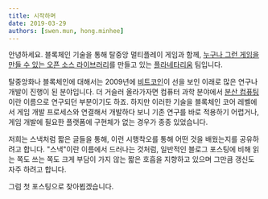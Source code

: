 ```yaml
---
title: 시작하며
date: 2019-03-29
authors: [swen.mun, hong.minhee]
---
```


안녕하세요.
블록체인 기술을 통해 탈중앙 멀티플레이 게임과 함께,
[누구나 그런 게임을 만들 수 있는 오픈 소스 라이브러리][1]를
만들고 있는 [플라네타리움] 팀입니다.

탈중앙화나 블록체인에 대해서는 2009년에 [비트코인]이 선을 보인 이래로
많은 연구나 개발이 진행이 된 분야입니다. 더 거슬러 올라가자면 컴퓨터 과학
분야에서 [분산 컴퓨팅]이란 이름으로 연구되던 부분이기도 하죠.
하지만 이러한 기술을 블록체인 코어 레벨에서 게임 개발 프로세스와 연결해서
개발하다 보니 기존 연구를 바로 적용하기 어렵거나, 게임 개발에 필요한
플랫폼에 구현체가 없는 경우가 종종 있었습니다.

저희는 스낵처럼 짧은 글들을 통해, 이런 시행착오를 통해 어떤 것을
배웠는지를 공유하려고 합니다.
"스낵"이란 이름에서 드러나는 것처럼, 일반적인 블로그 포스팅에 비해
읽는 쪽도 쓰는 쪽도 크게 부담이 가지 않는 짧은 호흡을 지향하고 있으며
그만큼 갱신도 자주 하려고 합니다.

그럼 첫 포스팅으로 찾아뵙겠습니다.

[1]: https://libplanet.io/
[플라네타리움]: https://planetariumhq.com/
[비트코인]: https://bitcoin.org/
[분산 컴퓨팅]: https://en.wikipedia.org/wiki/Distributed_computing
